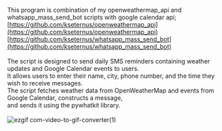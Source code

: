 This program is combination of my openweathermap_api and whatsapp_mass_send_bot scripts with google calendar api;<br />
[https://github.com/kseternus/openweathermap_api](https://github.com/kseternus/openweathermap_api)<br />
[https://github.com/kseternus/whatsapp_mass_send_bot](https://github.com/kseternus/whatsapp_mass_send_bot)<br />
<br />
The script is designed to send daily SMS reminders containing weather updates and Google Calendar events to users.<br />
It allows users to enter their name, city, phone number, and the time they wish to receive messages. <br />
The script fetches weather data from OpenWeatherMap and events from Google Calendar, constructs a message,<br />
and sends it using the pywhatkit library.<br />
<br />
![ezgif com-video-to-gif-converter(1)](https://github.com/user-attachments/assets/9c5cb542-8b1c-4c58-ae13-000c0876a51e)
